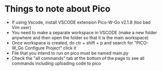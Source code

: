 # Things to note about Pico

- If using Vscode, install VSCODE extension Pico-W-Go v2.1.8 (too bad Vim user)
- You need to make a separate workspace in VSCODE (make a new folder anywhere and then open the folder so that it is the main workspace)
- Once workspace is created, do ctr + shift + p and search for "PICO-W_Go Configure Project" click it
- File that you intend to run on pico must be named main.py
- Check the "all commands" tab at the bottom of the page to see all commands including uploading code to pico


